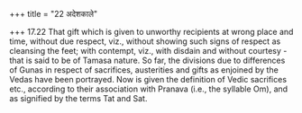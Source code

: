 +++
title = "22 अदेशकाले"

+++
17.22 That gift which is given to unworthy recipients at wrong place and
time, without due respect, viz., without showing such signs of respect
as cleansing the feet; with contempt, viz., with disdain and without
courtesy - that is said to be of Tamasa nature. So far, the divisions
due to differences of Gunas in respect of sacrifices, austerities and
gifts as enjoined by the Vedas have been portrayed. Now is given the
definition of Vedic sacrifices etc., according to their association with
Pranava (i.e., the syllable Om), and as signified by the terms Tat and
Sat.
